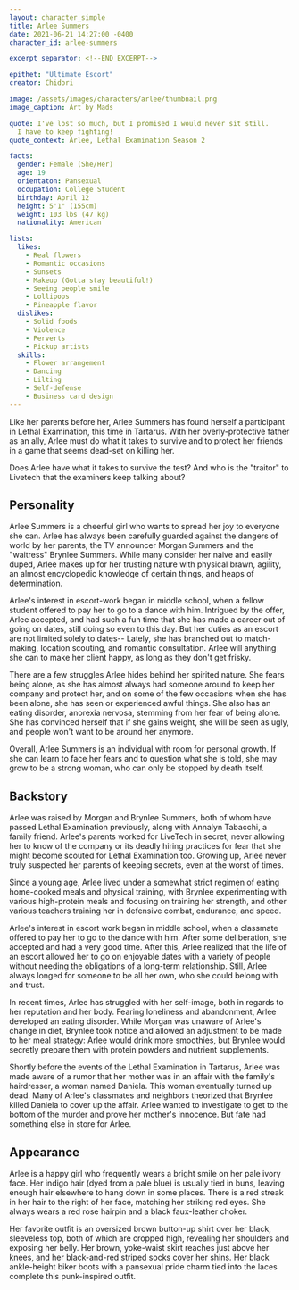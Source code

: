 ```yaml
---
layout: character_simple
title: Arlee Summers
date: 2021-06-21 14:27:00 -0400
character_id: arlee-summers

excerpt_separator: <!--END_EXCERPT-->

epithet: "Ultimate Escort"
creator: Chidori

image: /assets/images/characters/arlee/thumbnail.png
image_caption: Art by Mads

quote: I've lost so much, but I promised I would never sit still.
  I have to keep fighting!
quote_context: Arlee, Lethal Examination Season 2

facts:
  gender: Female (She/Her)
  age: 19
  orientaton: Pansexual
  occupation: College Student
  birthday: April 12
  height: 5'1" (155cm)
  weight: 103 lbs (47 kg)
  nationality: American

lists:
  likes:
    - Real flowers
    - Romantic occasions
    - Sunsets
    - Makeup (Gotta stay beautiful!)
    - Seeing people smile
    - Lollipops
    - Pineapple flavor
  dislikes:
    - Solid foods
    - Violence
    - Perverts
    - Pickup artists
  skills:
    - Flower arrangement
    - Dancing
    - Lilting
    - Self-defense
    - Business card design
---
```


Like her parents before her, Arlee Summers has found herself a participant in
Lethal Examination, this time in Tartarus. With her overly-protective father as
an ally, Arlee must do what it takes to survive and to protect her friends in a
game that seems dead-set on killing her.

Does Arlee have what it takes to survive the test? And who is the "traitor" to
Livetech that the examiners keep talking about?

<!--END_EXCERPT-->

## Personality
Arlee Summers is a cheerful girl who wants to spread her joy to everyone she
can. Arlee has always been carefully guarded against the dangers of world by
her parents, the TV announcer Morgan Summers and the "waitress" Brynlee
Summers. While many consider her naive and easily duped, Arlee makes up for her
trusting nature with physical brawn, agility, an almost encyclopedic knowledge
of certain things, and heaps of determination.

Arlee's interest in escort-work began in middle school, when a fellow student
offered to pay her to go to a dance with him. Intrigued by the offer, Arlee
accepted, and had such a fun time that she has made a career out of going on
dates, still doing so even to this day. But her duties as an escort are not
limited solely to dates-- Lately, she has branched out to match-making,
location scouting, and romantic consultation. Arlee will anything she can to
make her client happy, as long as they don't get frisky.

There are a few struggles Arlee hides behind her spirited nature. She fears
being alone, as she has almost always had someone around to keep her company
and protect her, and on some of the few occasions when she has been alone, she
has seen or experienced awful things. She also has an eating disorder, anorexia
nervosa, stemming from her fear of being alone. She has convinced herself that
if she gains weight, she will be seen as ugly, and people won't want to be
around her anymore.

Overall, Arlee Summers is an individual with room for personal growth. If she
can learn to face her fears and to question what she is told, she may grow to
be a strong woman, who can only be stopped by death itself.

## Backstory
Arlee was raised by Morgan and Brynlee Summers, both of whom have passed Lethal
Examination previously, along with Annalyn Tabacchi, a family friend. Arlee's
parents worked for LiveTech in secret, never allowing her to know of the
company or its deadly hiring practices for fear that she might become scouted
for Lethal Examination too. Growing up, Arlee never truly suspected her parents
of keeping secrets, even at the worst of times.

Since a young age, Arlee lived under a somewhat strict regimen of eating
home-cooked meals and physical training, with Brynlee experimenting with
various high-protein meals and focusing on training her strength, and other
various teachers training her in defensive combat, endurance, and speed.

Arlee's interest in escort work began in middle school, when a classmate
offered to pay her to go to the dance with him. After some deliberation, she
accepted and had a very good time. After this, Arlee realized that the life of
an escort allowed her to go on enjoyable dates with a variety of people without
needing the obligations of a long-term relationship. Still, Arlee always longed
for someone to be all her own, who she could belong with and trust.

In recent times, Arlee has struggled with her self-image, both in regards to
her reputation and her body. Fearing loneliness and abandonment, Arlee
developed an eating disorder. While Morgan was unaware of Arlee's change in
diet, Brynlee took notice and allowed an adjustment to be made to her meal
strategy: Arlee would drink more smoothies, but Brynlee would secretly prepare
them with protein powders and nutrient supplements.

Shortly before the events of the Lethal Examination in Tartarus, Arlee was made
aware of a rumor that her mother was in an affair with the family's
hairdresser, a woman named Daniela. This woman eventually turned up dead. Many
of Arlee's classmates and neighbors theorized that Brynlee killed Daniela to
cover up the affair. Arlee wanted to investigate to get to the bottom of the
murder and prove her mother's innocence. But fate had something else in store
for Arlee.

## Appearance
Arlee is a happy girl who frequently wears a bright smile on her pale ivory
face. Her indigo hair (dyed from a pale blue) is usually tied in buns, leaving
enough hair elsewhere to hang down in some places. There is a red streak in her
hair to the right of her face, matching her striking red eyes. She always wears
a red rose hairpin and a black faux-leather choker.

Her favorite outfit is an oversized brown button-up shirt over her black,
sleeveless top, both of which are cropped high, revealing her shoulders and
exposing her belly. Her brown, yoke-waist skirt reaches just above her knees,
and her black-and-red striped socks cover her shins. Her black ankle-height
biker boots with a pansexual pride charm tied into the laces complete this
punk-inspired outfit.

